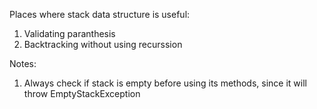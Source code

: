 Places where stack data structure is useful:
  1. Validating paranthesis
  2. Backtracking without using recurssion

Notes:
  1. Always check if stack is empty before using its methods, since it will throw EmptyStackException
